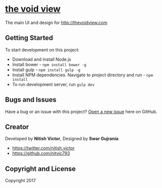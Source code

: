 # [the void view](http://thevoidview.com.com/)

The main UI and design for http://thevoidview.com

## Getting Started

To start development on this project:
* Download and install Node.js
* Install bower - ``npm install bower -g``
* Install gulp - ``npm install gulp -g``
* Install NPM dependencies. Navigate to project directory and run - ``npm install``
* To run development server, run ``gulp dev``

## Bugs and Issues

Have a bug or an issue with this project? [Open a new issue](https://github.com/nitvic793/thevoidview/issues) here on GitHub.

## Creator

Developed by **Nitish Victor**, Designed by **Swar Gujrania**

* https://twitter.com/nitish.victor
* https://github.com/nitvic793

## Copyright and License

Copyright 2017 